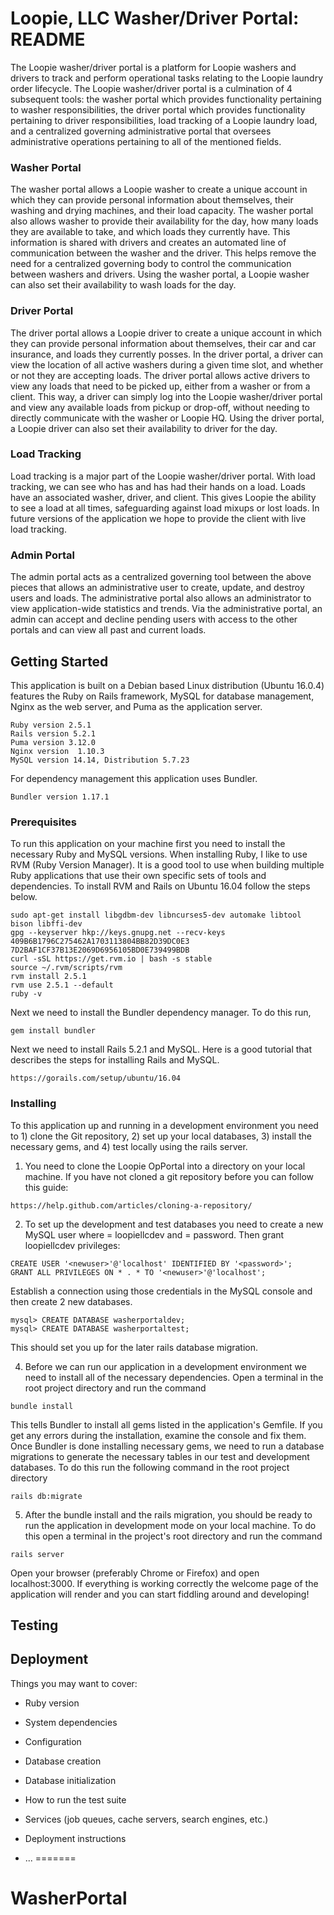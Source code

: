 # Loopie, LLC Washer/Driver Portal: README

The Loopie washer/driver portal is a platform for Loopie washers and drivers to track and perform operational tasks relating to the Loopie laundry order lifecycle.  The Loopie washer/driver portal is a culmination of 4 subsequent tools: the washer portal which provides functionality pertaining to washer responsibilities, the driver portal which provides functionality pertaining to driver responsibilities, load tracking of a Loopie laundry load, and a centralized governing administrative portal that oversees administrative operations pertaining to all of the mentioned fields.

### Washer Portal

The washer portal allows a Loopie washer to create a unique account in which they can provide personal information about themselves, their washing and drying machines, and their load capacity.  The washer portal also allows washer to provide their availability for the day, how many loads they are available to take, and which loads they currently have.  This information is shared with drivers and creates an automated line of communication between the washer and the driver.  This helps remove the need for a centralized governing body to control the communication between washers and drivers.  Using the washer portal, a Loopie washer can also set their availability to wash loads for the day.

### Driver Portal

The driver portal allows a Loopie driver to create a unique account in which they can provide personal information about themselves, their car and car insurance, and loads they currently posses.  In the driver portal, a driver can view the location of all active washers during a given time slot, and whether or not they are accepting loads.  The driver portal allows active drivers to view any loads that need to be picked up, either from a washer or from a client.  This way, a driver can simply log into the Loopie washer/driver portal and view any available loads from pickup or drop-off, without needing to directly communicate with the washer or Loopie HQ.  Using the driver portal, a Loopie driver can also set their availability to driver for the day.   

### Load Tracking

Load tracking is a major part of the Loopie washer/driver portal.  With load tracking, we can see who has and has had their hands on a load.  Loads have an associated washer, driver, and client.  This gives Loopie the ability to see a load at all times, safeguarding against load mixups or lost loads.  In future versions of the application we hope to provide the client with live load tracking.  

### Admin Portal    

The admin portal acts as a centralized governing tool between the above pieces that allows an administrative user to create, update, and destroy users and loads.  The administrative portal also allows an administrator to view application-wide statistics and trends.  Via the administrative portal, an admin can accept and decline pending users with access to the other portals and can view all past and current loads.  

## Getting Started

This application is built on a Debian based Linux distribution (Ubuntu 16.0.4) features the Ruby on Rails framework, MySQL for database management, Nginx as the web server, and Puma as the application server.

```
Ruby version 2.5.1
Rails version 5.2.1
Puma version 3.12.0
Nginx version  1.10.3
MySQL version 14.14, Distribution 5.7.23
```

For dependency management this application uses Bundler.

```
Bundler version 1.17.1
```

### Prerequisites

To run this application on your machine first you need to install the necessary Ruby and MySQL versions.  When installing Ruby, I like to use RVM (Ruby Version Manager).  It is a good tool to use when building multiple Ruby applications that use their own specific sets of tools and dependencies.  To install RVM and Rails on Ubuntu 16.04 follow the steps below.

```
sudo apt-get install libgdbm-dev libncurses5-dev automake libtool bison libffi-dev
gpg --keyserver hkp://keys.gnupg.net --recv-keys 409B6B1796C275462A1703113804BB82D39DC0E3 7D2BAF1CF37B13E2069D6956105BD0E739499BDB
curl -sSL https://get.rvm.io | bash -s stable
source ~/.rvm/scripts/rvm
rvm install 2.5.1
rvm use 2.5.1 --default
ruby -v
```

Next we need to install the Bundler dependency manager.  To do this run,

```
gem install bundler
```

Next we need to install Rails 5.2.1 and MySQL.  Here is a good tutorial that describes the steps for installing Rails and MySQL.

```
https://gorails.com/setup/ubuntu/16.04
```

### Installing
To this application up and running in a development environment you need to 1) clone the Git repository, 2) set up your local databases, 3) install the necessary gems, and 4) test locally using the rails server.

1. You need to clone the Loopie OpPortal into a directory on your local machine.  If you have not cloned a git repository before you can follow this guide:

```
https://help.github.com/articles/cloning-a-repository/
```

2. To set up the development and test databases you need to create a new MySQL user where <newuser> = loopiellcdev and <password> = password.  Then grant loopiellcdev privileges:

```
CREATE USER '<newuser>'@'localhost' IDENTIFIED BY '<password>';
GRANT ALL PRIVILEGES ON * . * TO '<newuser>'@'localhost';
```

Establish a connection using those credentials in the MySQL console and then create 2 new databases.

```
mysql> CREATE DATABASE washerportaldev;
mysql> CREATE DATABASE washerportaltest;
```

This should set you up for the later rails database migration.

4) Before we can run our application in a development environment we need to install all of the necessary dependencies.  Open a terminal in the root project directory and run the command 

```
bundle install
```

This tells Bundler to install all gems listed in the application's Gemfile.  If you get any errors during the installation, examine the console and fix them.  Once Bundler is done installing necessary gems, we need to run a database migrations to generate the necessary tables in our test and development databases.  To do this run the following command in the root project directory

```
rails db:migrate
```

5. After the bundle install and the rails migration, you should be ready to run the application in development mode on your local machine.  To do this open a terminal in the project's root directory and run the command

```
rails server
```

Open your browser (preferably Chrome or Firefox) and open localhost:3000.  If everything is working correctly the welcome page of the application will render and you can start fiddling around and developing! 


## Testing

## Deployment

Things you may want to cover:

* Ruby version

* System dependencies

* Configuration

* Database creation

* Database initialization

* How to run the test suite

* Services (job queues, cache servers, search engines, etc.)

* Deployment instructions

* ...
=======
# WasherPortal
